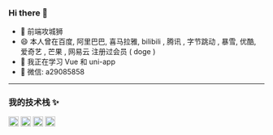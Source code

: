 ### Hi there 👋

<!--
**jesonlam8848/jesonlam8848** is a ✨ _special_ ✨ repository because its `README.md` (this file) appears on your GitHub profile.

Here are some ideas to get you started:
- 🔭 I’m currently working on ...
- 👯 I’m looking to collaborate on ...
- 🤔 I’m looking for help with ...
- 📫 How to reach me: ...
- ⚡ Fun fact: ...
-->
- 🐧 前端攻城狮
- 😄 本人曾在百度, 阿里巴巴, 喜马拉雅, bilibili , 腾讯 , 字节跳动 , 暴雪, 优酷, 爱奇艺 , 芒果 , 网易云 注册过会员 ( doge )
- 🌱 我正在学习 Vue 和 uni-app
- 💬 微信: a29085858

---

### 我的技术栈 ✨
<p>
<img align="" style="height:20" src="https://img.shields.io/badge/HTML-10%25-red" />
<img align="" height="20" src="https://img.shields.io/badge/CSS-20%25-blueviolet" />
<img align="" height="20" src="https://img.shields.io/badge/JavaScript-35%25-yellow" />
<img align="" height="20" src="https://img.shields.io/badge/Vue-35%25-brightgreen" />
</p>
